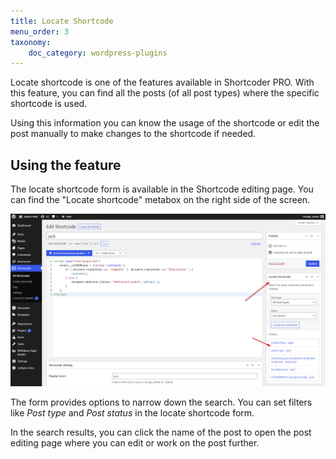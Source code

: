 ```yaml
---
title: Locate Shortcode
menu_order: 3
taxonomy:
    doc_category: wordpress-plugins
---
```


Locate shortcode is one of the features available in Shortcoder PRO. With this feature, you can find all the posts (of all post types) where the specific shortcode is used.

Using this information you can know the usage of the shortcode or edit the post manually to make changes to the shortcode if needed.

## Using the feature

The locate shortcode form is available in the Shortcode editing page. You can find the "Locate shortcode" metabox on the right side of the screen.

![Locating shortcodes in Shortcoder PRO](/_images/scp-locate-shortcode.png)

The form provides options to narrow down the search. You can set filters like _Post type_ and _Post status_ in the locate shortcode form.

In the search results, you can click the name of the post to open the post editing page where you can edit or work on the post further.